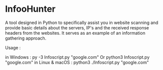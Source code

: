# InfooHunter
A tool designed in Python to specifically assist you in website scanning and provide basic details about the servers, IP's and the received response headers from the websites. It serves as an example of an information gathering approach.

Usage :

in Windows : py -3 Infoscript.py "google.com"  Or python3 Infoscript.py "google.com"
in Linux & macOS : python3 ./Infoscript.py "google.com"
